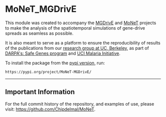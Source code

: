 # MoNeT_MGDrivE

This module was created to accompany the [MGDrivE](https://marshalllab.github.io/MGDrivE/) and [MoNeT](https://chipdelmal.github.io/MoNeT/) projects to make the analysis of the spatiotemporal simulations of gene-drive spreads as seamless as possible.

It is also meant to serve as a platform to ensure the reproducibility of results of the publications from our [research group at UC, Berkeley](https://www.marshalllab.com/), as part of [DARPA's: Safe Genes program](https://www.darpa.mil/program/safe-genes) and [UCI Malaria  Initiative](http://malaria.bio.uci.edu/).


To install the package from the [pypi version](https://pypi.org/project/MoNeT-MGDrivE/), run:

```bash
https://pypi.org/project/MoNeT-MGDrivE/
```

<hr>

##  Important Information

For the full commit history of the repository, and examples of use, please visit: https://github.com/Chipdelmal/MoNeT.
